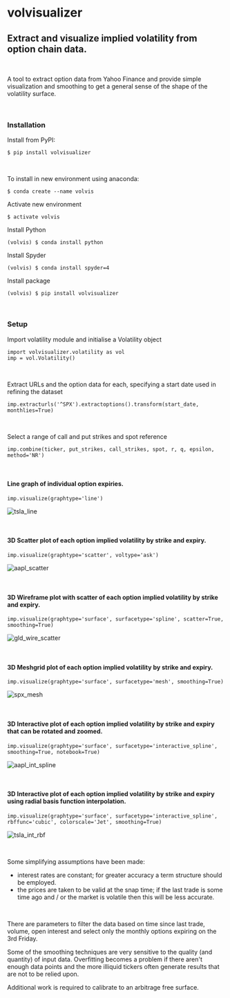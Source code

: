 # volvisualizer
## Extract and visualize implied volatility from option chain data.

&nbsp;

A tool to extract option data from Yahoo Finance and provide simple visualization and smoothing to get a general sense of the shape of the volatility surface.

&nbsp;

### Installation
Install from PyPI:
```
$ pip install volvisualizer
```

&nbsp;

To install in new environment using anaconda:
```
$ conda create --name volvis
```
Activate new environment
```
$ activate volvis
```
Install Python
```
(volvis) $ conda install python
```
Install Spyder
```
(volvis) $ conda install spyder=4
```
Install package
```
(volvis) $ pip install volvisualizer
```

&nbsp;

### Setup
Import volatility module and initialise a Volatility object

```
import volvisualizer.volatility as vol
imp = vol.Volatility()
```

&nbsp;

Extract URLs and the option data for each, specifying a start date used in refining the dataset
```
imp.extracturls('^SPX').extractoptions().transform(start_date, monthlies=True)
```

&nbsp;

Select a range of call and put strikes and spot reference
```
imp.combine(ticker, put_strikes, call_strikes, spot, r, q, epsilon, method='NR')
```

&nbsp;

#### Line graph of individual option expiries.
```
imp.visualize(graphtype='line')
```
![tsla_line](images/tsla_line.png)

&nbsp;

#### 3D Scatter plot of each option implied volatility by strike and expiry.
```
imp.visualize(graphtype='scatter', voltype='ask')
```
![aapl_scatter](images/aapl_scatter.png)

&nbsp;

#### 3D Wireframe plot with scatter of each option implied volatility by strike and expiry.
```
imp.visualize(graphtype='surface', surfacetype='spline', scatter=True, smoothing=True)
```
![gld_wire_scatter](images/gld_wire_scatter.png)

&nbsp;

#### 3D Meshgrid plot of each option implied volatility by strike and expiry.
```
imp.visualize(graphtype='surface', surfacetype='mesh', smoothing=True)
```
![spx_mesh](images/spx_mesh.png)

&nbsp;

#### 3D Interactive plot of each option implied volatility by strike and expiry that can be rotated and zoomed.
```
imp.visualize(graphtype='surface', surfacetype='interactive_spline', smoothing=True, notebook=True)
```
![aapl_int_spline](images/aapl_int_spline.png)

&nbsp;

#### 3D Interactive plot of each option implied volatility by strike and expiry using radial basis function interpolation.
```
imp.visualize(graphtype='surface', surfacetype='interactive_spline', rbffunc='cubic', colorscale='Jet', smoothing=True)
```

![tsla_int_rbf](images/tsla_int_rbf.png)

&nbsp;

Some simplifying assumptions have been made:
  - interest rates are constant; for greater accuracy a term structure should be employed.
  - the prices are taken to be valid at the snap time; if the last trade is some time ago and / or the market is volatile then this will be less accurate.

&nbsp;

There are parameters to filter the data based on time since last trade, volume, open interest and select only the monthly options expiring on the 3rd Friday. 

Some of the smoothing techniques are very sensitive to the quality (and quantity) of input data. Overfitting becomes a problem if there aren't enough data points and the more illiquid tickers often generate results that are not to be relied upon.

Additional work is required to calibrate to an arbitrage free surface.